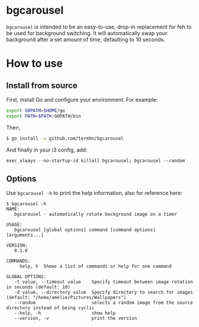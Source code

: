 # bgcarousel

`bgcarousel` is intended to be an easy-to-use, drop-in replacement for feh to be used for background switching. It will automatically
swap your background after a set amount of time, defaulting to 10 seconds.

# How to use

## Install from source

First, install Go and configure your environment. For example:

```sh
export GOPATH=$HOME/go
export PATH=$PATH:GOPATH/bin
```
Then,

```sh
$ go install -u github.com/termhn/bgcarousel
```
And finally in your i3 config, add:

```
exec_always --no-startup-id killall bgcarousel; bgcarousel --random
```

## Options
Use `bgcarousel -h` to print the help information, also for reference here:
```
$ bgcarousel -h
NAME:
   bgcarousel - automatically rotate background image on a timer

USAGE:
   bgcarousel [global options] command [command options] [arguments...]

VERSION:
   0.1.0

COMMANDS:
     help, h  Shows a list of commands or help for one command

GLOBAL OPTIONS:
   -t value, --timeout value    Specify timeout between image rotation in seconds (default: 10)
   -d value, --directory value  Specify directory to search for images (default: "/home/amelie/Pictures/Wallpapers")
   --random                     selects a random image from the source directory instead of being cyclic
   --help, -h                   show help
   --version, -v                print the version
```

